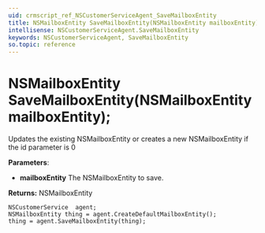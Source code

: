 ```yaml
---
uid: crmscript_ref_NSCustomerServiceAgent_SaveMailboxEntity
title: NSMailboxEntity SaveMailboxEntity(NSMailboxEntity mailboxEntity);
intellisense: NSCustomerServiceAgent.SaveMailboxEntity
keywords: NSCustomerServiceAgent, SaveMailboxEntity
so.topic: reference
---
```


# NSMailboxEntity SaveMailboxEntity(NSMailboxEntity mailboxEntity);
	  
Updates the existing NSMailboxEntity or creates a new NSMailboxEntity if the id parameter is 0
	  
**Parameters**:
 - **mailboxEntity** The NSMailboxEntity to save.

**Returns:** NSMailboxEntity

```crmscript
NSCustomerService  agent;
NSMailboxEntity thing = agent.CreateDefaultMailboxEntity();
thing = agent.SaveMailboxEntity(thing);
```

